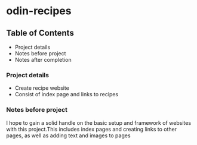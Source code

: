 # odin-recipes

## Table of Contents
* Project details
* Notes before project
* Notes after completion

### Project details
* Create recipe website
* Consist of index page and links to recipes

### Notes before project
I hope to gain a solid handle on the basic setup
and framework of websites with this project.This 
includes index pages and creating links to other
pages, as well as adding text and images to pages
